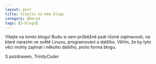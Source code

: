 ```yaml
---
layout: post
title: Vítejte na mém blogu
category: Obecné
tags: [o-blogu]
---
```

Vítejte na tomto blogu! Budu si sem průběžně psát různé zajímavosti,
na které narazím ve světě Linuxu, programování a dalšího. Věřím, že by tyto
věci mohly zajímat i někoho dalšího, proto forma blogu.

S pozdravem, _TrinityCoder_
